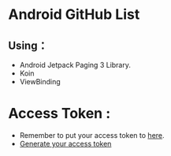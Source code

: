 # Android GitHub List
## Using：
- Android Jetpack Paging 3 Library.
- Koin
- ViewBinding

# Access Token :
- Remember to put your access token to [here](https://github.com/polokoio456/GithubList/blob/main/app/src/main/java/com/nie/githublist/data/Constants.kt).
- [Generate your access token](https://github.com/settings/tokens/new)